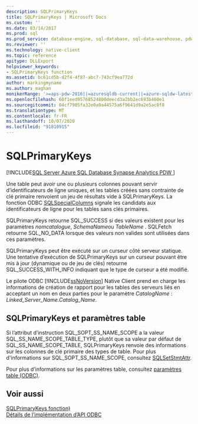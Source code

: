 ```yaml
---
description: SQLPrimaryKeys
title: SQLPrimaryKeys | Microsoft Docs
ms.custom: ''
ms.date: 03/14/2017
ms.prod: sql
ms.prod_service: database-engine, sql-database, sql-data-warehouse, pdw
ms.reviewer: ''
ms.technology: native-client
ms.topic: reference
apitype: DLLExport
helpviewer_keywords:
- SQLPrimaryKeys function
ms.assetid: bc61cd5b-d2f4-4f87-abc7-743cf9ea772d
author: markingmyname
ms.author: maghan
monikerRange: '>=aps-pdw-2016||=azuresqldb-current||=azure-sqldw-latest||>=sql-server-2016||=sqlallproducts-allversions||>=sql-server-linux-2017||=azuresqldb-mi-current'
ms.openlocfilehash: 60f1eed95768524800deecd3a2bb2ec693b460e1
ms.sourcegitcommit: 04cf7905fa32e0a9a44575a6f9641d9a2e5ac0f8
ms.translationtype: MT
ms.contentlocale: fr-FR
ms.lasthandoff: 10/07/2020
ms.locfileid: "91810915"
---
```

# <a name="sqlprimarykeys"></a>SQLPrimaryKeys
[!INCLUDE[SQL Server Azure SQL Database Synapse Analytics PDW ](../../includes/applies-to-version/sql-asdb-asdbmi-asa-pdw.md)]

  Une table peut avoir une ou plusieurs colonnes pouvant servir d’identificateurs de ligne uniques, et les tables créées sans contrainte de clé primaire renvoient un jeu de résultats vide à SQLPrimaryKeys. La fonction ODBC [SQLSpecialColumns](../../relational-databases/native-client-odbc-api/sqlspecialcolumns.md) signale les candidats aux identificateurs de ligne pour les tables sans clés primaires.  
  
 SQLPrimaryKeys retourne SQL_SUCCESS si des valeurs existent pour les paramètres *nomcatalogue*, *SchemaName*ou *TableName* . SQLFetch retourne SQL_NO_DATA lorsque des valeurs non valides sont utilisées dans ces paramètres.  
  
 SQLPrimaryKeys peut être exécuté sur un curseur côté serveur statique. Une tentative d’exécution de SQLPrimaryKeys sur un curseur pouvant être mis à jour (dynamique ou de jeu de clés) retourne SQL_SUCCESS_WITH_INFO indiquant que le type de curseur a été modifié.  
  
 Le pilote ODBC [!INCLUDE[ssNoVersion](../../includes/ssnoversion-md.md)] Native Client prend en charge les informations de création de rapport pour les tables des serveurs liés en acceptant un nom en deux parties pour le paramètre *CatalogName* : *Linked_Server_Name.Catalog_Name*.  
  
## <a name="sqlprimarykeys-and-table-valued-parameters"></a>SQLPrimaryKeys et paramètres table  
 Si l’attribut d’instruction SQL_SOPT_SS_NAME_SCOPE a la valeur SQL_SS_NAME_SCOPE_TABLE_TYPE, plutôt que sa valeur par défaut de SQL_SS_NAME_SCOPE_TABLE, SQLPrimaryKeys renvoie des informations sur les colonnes de clé primaire des types de table. Pour plus d'informations sur SQL_SOPT_SS_NAME_SCOPE, consultez [SQLSetStmtAttr](../../relational-databases/native-client-odbc-api/sqlsetstmtattr.md).  
  
 Pour plus d’informations sur les paramètres table, consultez [paramètres table &#40;ODBC&#41;](../../relational-databases/native-client-odbc-table-valued-parameters/table-valued-parameters-odbc.md).  
  
## <a name="see-also"></a>Voir aussi  
 [SQLPrimaryKeys fonction)](../../odbc/reference/syntax/sqlprimarykeys-function.md)   
 [Détails de l’implémentation d’API ODBC](../../relational-databases/native-client-odbc-api/odbc-api-implementation-details.md)  
  
